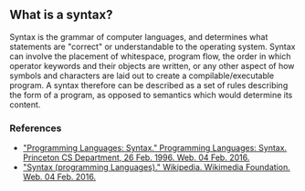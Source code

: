 ## What is a syntax?
Syntax is the grammar of computer languages, and determines what statements are "correct" or understandable to the operating system. Syntax can involve the placement of whitespace, program flow, the order in which operator keywords and their objects are written, or any other aspect of how symbols and characters are laid out to create a compilable/executable program. A syntax therefore can be described as a set of rules describing the form of a program, as opposed to semantics which would determine its content. 

### References
* ["Programming Languages: Syntax." Programming Languages: Syntax. Princeton CS Department, 26 Feb. 1996. Web. 04 Feb. 2016.](http://www.cs.princeton.edu/courses/archive/spr96/cs441/notes/l1.html)
* ["Syntax (programming Languages)." Wikipedia. Wikimedia Foundation. Web. 04 Feb. 2016.](https://en.wikipedia.org/wiki/Syntax_%28programming_languages%29)

